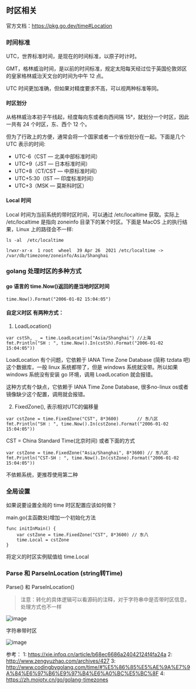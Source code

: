 ## 时区相关
官方文档：https://pkg.go.dev/time#Location
### 时间标准
UTC，世界标准时间，是现在的时间标准，以原子时计时。

GMT，格林威治时间，是以前的时间标准，规定太阳每天经过位于英国伦敦郊区的皇家格林威治天文台的时间为中午 12 点。

UTC 时间更加准确，但如果对精度要求不高，可以视两种标准等同。

#### 时区划分
从格林威治本初子午线起，经度每向东或者向西间隔 15°，就划分一个时区，因此一共有 24 个时区，东、西个 12 个。

但为了行政上的方便，通常会将一个国家或者一个省份划分在一起。下面是几个 UTC 表示的时间:
* UTC-6（CST — 北美中部标准时间）
* UTC+9（JST — 日本标准时间）
* UTC+8（CT/CST — 中原标准时间）
* UTC+5:30（IST — 印度标准时间）
* UTC+3（MSK — 莫斯科时区）
#### Local 时间
Local 时间为当前系统的带时区时间，可以通过 /etc/localtime 获取。实际上 /etc/localtime 是指向 zoneinfo 目录下的某个时区。下面是 MacOS 上的执行结果，Linux 上的路径会不一样:
```
ls -al  /etc/localtime

lrwxr-xr-x  1 root  wheel  39 Apr 26  2021 /etc/localtime -> /var/db/timezone/zoneinfo/Asia/Shanghai
```
### golang 处理时区的多种方式

#### go 语言的 time.Now()返回的是当地时区时间
```
time.Now().Format("2006-01-02 15:04:05")
```
#### 自定义时区 有两种方式：
1. LoadLocation()
```
var cstSh, _ = time.LoadLocation("Asia/Shanghai") //上海
fmt.Println("SH : ", time.Now().In(cstSh).Format("2006-01-02 15:04:05"))
```
LoadLocation 有个问题，它依赖于 IANA Time Zone Database (简称 tzdata 吧) 这个数据库，一般 linux 系统都带了，但是 windows 系统就没带。所以如果 windows 系统没有安装 go 环境，调用 LoadLocation 就会报错。

这种方式有个缺点，它依赖于 IANA Time Zone Database, 很多no-linux os或者镜像缺少这个配置，调用就会报错。

2. FixedZone(), 表示相对UTC的偏移量
```
var cstZone = time.FixedZone("CST", 8*3600)       // 东八区
fmt.Println("SH : ", time.Now().In(cstZone).Format("2006-01-02 15:04:05"))
```
CST = China Standard Time(北京时间) 或者下面的方式
```
var cstZone = time.FixedZone("Asia/Shanghai", 8*3600) // 东八区
fmt.Println("CST-SH : ", time.Now().In(cstZone).Format("2006-01-02 15:04:05"))
```
不依赖系统，更推荐使用第二种

### 全局设置
如果说要设置全局的 time 时区配置应该如何做？

main.go(主函数处)增加一个初始化方法
```
func initInMain() {
	var cstZone = time.FixedZone("CST", 8*3600) // 东八
	time.Local = cstZone
}
```
将定义的时区实例赋值给 time.Local

### Parse 和 ParseInLocation (string转Time)
Parse() 和 ParseInLocation()
> 注意：转化的具体逻辑可以看源码的注释，对于字符串中是否带时区信息，处理方式也不一样

![image](https://github.com/weifansym/workDoc/assets/6757408/1969c988-4a83-4aa7-aced-cb6d5534fd05)

字符串带时区

![image](https://github.com/weifansym/workDoc/assets/6757408/9be895f0-b013-4393-8f87-f27686651fae)

参考：
1: https://xie.infoq.cn/article/b68ec6686a24042124f4fa24a
2: http://www.zengyuzhao.com/archives/427
3: http://www.codingbygolang.com/time/#%E5%86%85%E5%AE%9A%E7%9A%84%E6%97%B6%E9%97%B4%E6%A0%BC%E5%BC%8F
4: https://zh.mojotv.cn/go/golang-timezones



